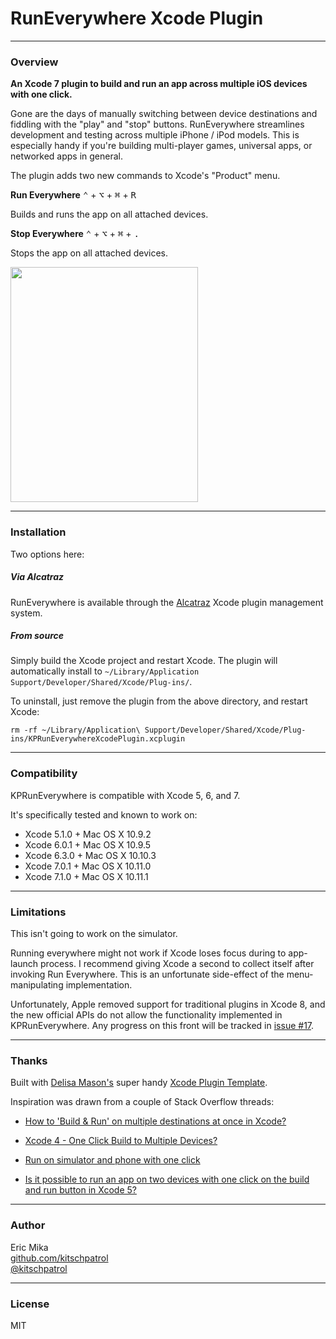 # RunEverywhere Xcode Plugin

-----

### Overview
**An Xcode 7 plugin to build and run an app across multiple iOS devices with one click.**

Gone are the days of manually switching between device destinations and fiddling with the "play" and "stop" buttons. RunEverywhere streamlines development and testing across multiple iPhone / iPod models. This is especially handy if you're building multi-player games, universal apps, or networked apps in general.

The plugin adds two new commands to Xcode's "Product" menu.

**Run Everywhere** <kbd>⌃</kbd> + <kbd>⌥</kbd> + <kbd>⌘</kbd> + <kbd>R</kbd>

Builds and runs the app on all attached devices.

**Stop Everywhere** <kbd>⌃</kbd> + <kbd>⌥</kbd> + <kbd>⌘</kbd> + <kbd>.</kbd>

Stops the app on all attached devices.

<img src="screenshot-readme.png" width="300" height="376" />

-----

### Installation
Two options here:

##### Via Alcatraz
RunEverywhere is available through the [Alcatraz](http://alcatraz.io) Xcode plugin management system.


##### From source
Simply build the Xcode project and restart Xcode. The plugin will automatically install to `~/Library/Application Support/Developer/Shared/Xcode/Plug-ins/`.

To uninstall, just remove the plugin from the above directory, and restart Xcode:

	rm -rf ~/Library/Application\ Support/Developer/Shared/Xcode/Plug-ins/KPRunEverywhereXcodePlugin.xcplugin


-----

### Compatibility
KPRunEverywhere is compatible with Xcode 5, 6, and 7.

It's specifically tested and known to work on:

- Xcode 5.1.0 + Mac OS X 10.9.2
- Xcode 6.0.1 + Mac OS X 10.9.5
- Xcode 6.3.0 + Mac OS X 10.10.3
- Xcode 7.0.1 + Mac OS X 10.11.0
- Xcode 7.1.0 + Mac OS X 10.11.1

-----

### Limitations
This isn't going to work on the simulator.

Running everywhere might not work if Xcode loses focus during to app-launch process. I recommend giving Xcode a second to collect itself after invoking Run Everywhere. This is an unfortunate side-effect of the menu-manipulating implementation.

Unfortunately, Apple removed support for traditional plugins in Xcode 8, and the new official APIs do not allow the functionality implemented in KPRunEverywhere. Any progress on this front will be tracked in [issue #17](https://github.com/kitschpatrol/KPRunEverywhereXcodePlugin/issues/17).

-----

### Thanks
Built with [Delisa Mason's](https://github.com/kattrali) super handy [Xcode Plugin Template](https://github.com/kattrali/Xcode-Plugin-Template).

Inspiration was drawn from a couple of Stack Overflow threads:

- [How to 'Build & Run' on multiple destinations at once in Xcode?](http://stackoverflow.com/questions/16262553/how-to-build-run-on-multiple-destinations-at-once-in-xcode)

- [Xcode 4 - One Click Build to Multiple Devices?](http://stackoverflow.com/questions/8040940/xcode-4-one-click-build-to-multiple-devices?lq=1)

- [Run on simulator and phone with one click](http://stackoverflow.com/questions/15300241/run-on-simulator-and-phone-with-one-click)

- [Is it possible to run an app on two devices with one click on the build and run button in Xcode 5?](http://stackoverflow.com/questions/22116564/is-it-possible-to-run-an-app-on-two-devices-with-one-click-on-the-build-and-run?lq=1)


-----

### Author
Eric Mika  
[github.com/kitschpatrol](http://github.com/kitschpatrol)  
[@kitschpatrol](https://twitter.com/kitschpatrol)

-----

### License
MIT





